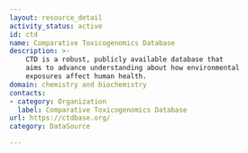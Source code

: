 ```yaml
---
layout: resource_detail
activity_status: active
id: ctd
name: Comparative Toxicogenomics Database
description: >-
    CTD is a robust, publicly available database that
    aims to advance understanding about how environmental
    exposures affect human health.
domain: chemistry and biochemistry
contacts:
- category: Organization
  label: Comparative Toxicogenomics Database
url: https://ctdbase.org/
category: DataSource

---
```


